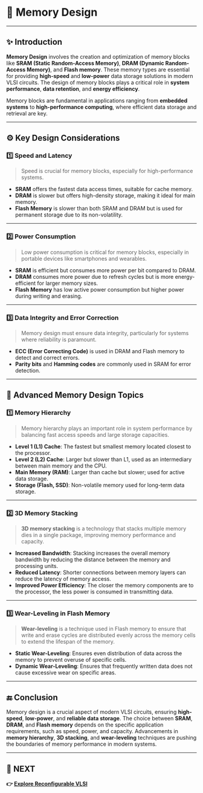 # 💾 Memory Design

---

## ✨ Introduction

**Memory Design** involves the creation and optimization of memory blocks like **SRAM (Static Random-Access Memory)**, **DRAM (Dynamic Random-Access Memory)**, and **Flash memory**. These memory types are essential for providing **high-speed** and **low-power** data storage solutions in modern VLSI circuits. The design of memory blocks plays a critical role in **system performance**, **data retention**, and **energy efficiency**.

Memory blocks are fundamental in applications ranging from **embedded systems** to **high-performance computing**, where efficient data storage and retrieval are key.

---


## ⚙️ Key Design Considerations

### 1️⃣ **Speed and Latency**

> Speed is crucial for memory blocks, especially for high-performance systems.

- **SRAM** offers the fastest data access times, suitable for cache memory.
- **DRAM** is slower but offers high-density storage, making it ideal for main memory.
- **Flash Memory** is slower than both SRAM and DRAM but is used for permanent storage due to its non-volatility.
  
---

### 2️⃣ **Power Consumption**

> Low power consumption is critical for memory blocks, especially in portable devices like smartphones and wearables.

- **SRAM** is efficient but consumes more power per bit compared to DRAM.
- **DRAM** consumes more power due to refresh cycles but is more energy-efficient for larger memory sizes.
- **Flash Memory** has low active power consumption but higher power during writing and erasing.

---

### 3️⃣ **Data Integrity and Error Correction**

> Memory design must ensure data integrity, particularly for systems where reliability is paramount.

- **ECC (Error Correcting Code)** is used in DRAM and Flash memory to detect and correct errors.
- **Parity bits** and **Hamming codes** are commonly used in SRAM for error detection.

---

## 🧠 Advanced Memory Design Topics

### 1️⃣ **Memory Hierarchy**

> Memory hierarchy plays an important role in system performance by balancing fast access speeds and large storage capacities.

- **Level 1 (L1) Cache**: The fastest but smallest memory located closest to the processor.
- **Level 2 (L2) Cache**: Larger but slower than L1, used as an intermediary between main memory and the CPU.
- **Main Memory (RAM)**: Larger than cache but slower; used for active data storage.
- **Storage (Flash, SSD)**: Non-volatile memory used for long-term data storage.

---

### 2️⃣ **3D Memory Stacking**

> **3D memory stacking** is a technology that stacks multiple memory dies in a single package, improving memory performance and capacity.

- **Increased Bandwidth**: Stacking increases the overall memory bandwidth by reducing the distance between the memory and processing units.
- **Reduced Latency**: Shorter connections between memory layers can reduce the latency of memory access.
- **Improved Power Efficiency**: The closer the memory components are to the processor, the less power is consumed in transmitting data.

---

### 3️⃣ **Wear-Leveling in Flash Memory**

> **Wear-leveling** is a technique used in Flash memory to ensure that write and erase cycles are distributed evenly across the memory cells to extend the lifespan of the memory.

- **Static Wear-Leveling**: Ensures even distribution of data across the memory to prevent overuse of specific cells.
- **Dynamic Wear-Leveling**: Ensures that frequently written data does not cause excessive wear on specific areas.


---

## 🔚 Conclusion

Memory design is a crucial aspect of modern VLSI circuits, ensuring **high-speed**, **low-power**, and **reliable data storage**. The choice between **SRAM**, **DRAM**, and **Flash memory** depends on the specific application requirements, such as speed, power, and capacity. Advancements in **memory hierarchy**, **3D stacking**, and **wear-leveling** techniques are pushing the boundaries of memory performance in modern systems.

---

## 🔹 NEXT  
**👉 [Explore Reconfigurable VLSI](../Reconfigurable_VLSI)**
